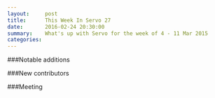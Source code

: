```yaml
---
layout:     post
title:      This Week In Servo 27
date:       2016-02-24 20:30:00
summary:    What's up with Servo for the week of 4 - 11 Mar 2015
categories:
---
```


###Notable additions

###New contributors

###Meeting
